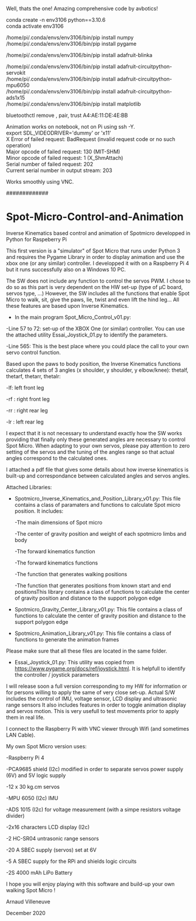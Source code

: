 Well, thats the one! Amazing comprehensive code by avbotics!  

conda create -n env3106 python==3.10.6  
conda activate env3106  

/home/pi/.conda/envs/env3106/bin/pip install numpy  
/home/pi/.conda/envs/env3106/bin/pip install pygame   


/home/pi/.conda/envs/env3106/bin/pip install adafruit-blinka  

/home/pi/.conda/envs/env3106/bin/pip install adafruit-circuitpython-servokit    
/home/pi/.conda/envs/env3106/bin/pip install adafruit-circuitpython-mpu6050  
/home/pi/.conda/envs/env3106/bin/pip install adafruit-circuitpython-ads1x15  
/home/pi/.conda/envs/env3106/bin/pip install matplotlib  

bluetoothctl remove , pair, trust A4:AE:11:DE:4E:BB  

Animation works on notebook, not on Pi using ssh -Y.  
export SDL_VIDEODRIVER='dummy'  or 'x11'  
X Error of failed request:  BadRequest (invalid request code or no such operation)  
  Major opcode of failed request:  130 (MIT-SHM)  
  Minor opcode of failed request:  1 (X_ShmAttach)  
  Serial number of failed request:  202  
  Current serial number in output stream:  203  
  
Works smoothly using VNC.

#############

# Spot-Micro-Control-and-Animation
Inverse Kinematics based control and animation of Spotmicro developped in Python for Raspeberry Pi

This first version is a "simulator" of Spot Micro that runs under Python 3 and requires the Pygame Library in order to display animation and use the xbox one (or any similar) controller. I developped it with on a Raspberry Pi 4 but it runs successfully also on a Windows 10 PC.

The SW does not include any function to control the servos PWM. I chose to do so as this part is very dependent on the HW set-up (type of µC board, servos type, ...)
However, the SW includes all the functions that enable Spot Micro to walk, sit, give the paws, lie, twist and even lift the hind leg...
All these features are based upon Inverse Kinematics.

* In the main program Spot_Micro_Control_v01.py:

-Line 57 to 72: set-up of the XBOX One (or similar) controller. You can use the attached utility Essai_Joystick_01.py to identify the parameters.

-Line 565: This is the best place where you could place the call to your own servo control function.
 
Based upon the paws to body position, the Inverse Kinematics functions calculates 4 sets of 3 angles (x shoulder, y shoulder, y elbow/knee): thetalf, thetarf, thetarr, thetalr:

-lf: left front leg

-rf : right front leg

-rr : right rear leg

-lr : left rear leg

I expect that it is not necessary to understand exactly how the SW works providing that finally only these generated angles are necessary to control Spot Micro.
When adapting to your own servos, please pay attention to zero setting of the servos and the tuning of the angles range so that actual angles correspond to the calculated ones.

I attached a pdf file that gives some details about how inverse kinematics is built-up and correspondance between calculated angles and servos angles.

Attached Libraries:

* Spotmicro_Inverse_Kinematics_and_Position_Library_v01.py: This file contains a class of paramaters and functions to calculate Spot micro position. It includes:
  
   -The main dimensions of Spot micro
   
   -The center of gravity position and weight of each spotmicro limbs and body
   
   -The forward kinematics function
   
   -The forward kinematics functions
   
   -The function that generates walking positions
   
   -The function that generates positions from known start and end positionsThis library contains a class of functions to calculate the center of gravity position
    and distance to the support polygon edge


* Spotmicro_Gravity_Center_Library_v01.py: This file contains a class of functions to calculate the center of gravity position and distance to the support polygon edge


* Spotmicro_Animation_Library_v01.py:
  This file contains a class of functions to generate the animation frames

Please make sure that all these files are located in the same folder.

* Essai_Joystick_01.py: This utility was copied from https://www.pygame.org/docs/ref/joystick.html. It is helpfull to identify the controller / joystick parameters




I will release soon a full version corresponding to my HW for information or for persons willing to apply the same of very close set-up.
Actual S/W includes the control of IMU, voltage sensor, LCD display and ultrasonic range sensors
It also includes features in order to toggle animation display and servos motion. This is very usefull to test movements prior to apply them in real life.

I connect to the Raspberry Pi with VNC viewer through Wifi (and sometimes LAN Cable). 

My own Spot Micro version uses:

-Raspberry Pi 4

-PCA9685 shield (I2c) modified in order to separate servos power supply (6V) and 5V logic supply

-12 x 30 kg.cm servos

-MPU 6050 (I2c) IMU

-ADS 1015 (I2c) for voltage measurement (with a simpe resistors voltage divider)

-2x16 characters LCD display (I2c)

-2 HC-SR04 untrasonic range sensors

-20 A SBEC supply (servos) set at 6V

-5 A SBEC supply for the RPi and shields logic circuits

-2S 4000 mAh LiPo Battery

I hope you will enjoy playing with this software and build-up your own walking Spot Micro ! 



Arnaud Villeneuve

December 2020




